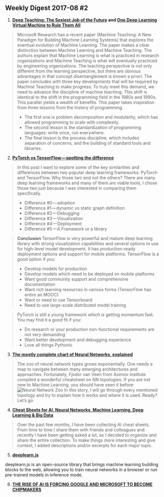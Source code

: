 ## Weekly Digest 2017-08 \#2
1. **[Deep Teaching: The Sexiest Job of the Future](https://medium.com/intuitionmachine/why-teaching-will-be-the-sexiest-job-of-the-future-a-i-economy-b8e1c2ee413e) and [One Deep Learning Virtual Machine to Rule Them All](https://medium.com/intuitionmachine/on-deep-learning-virtual-machines-153168fa144b)**
> Microsoft Research has a recent paper (Machine Teaching: A New Paradigm for Building Machine Learning Systems) that explores the eventual evolution of Machine Learning. The paper makes a clear distinction between Machine Learning and Machine Teaching. The authors explain that Machine Learning is what is practiced in research organizations and Machine Teaching is what will eventually practiced by engineering organizations. The teaching perspective is not only different from the learning perspective, but there are obvious advantages in that concept disentanglement is known a priori:
> The paper concludes with three key developments that will be required by Machine Teaching to make progress:
> To truly meet this demand, we need to advance the discipline of machine teaching. This shift is identical to the shift in the programming field in the 1980s and 1990s. This parallel yields a wealth of benefits. This paper takes inspiration from three lessons from the history of programming.
> - The first one is problem decomposition and modularity, which has allowed programming to scale with complexity.
> - The second lesson is the standardization of programming languages: write once, run everywhere.
> - The final lesson is the process discipline, which includes separation of concerns, and the building of standard tools and libraries.

2. **[PyTorch vs TensorFlow — spotting the difference](https://medium.com/towards-data-science/pytorch-vs-tensorflow-spotting-the-difference-25c75777377b)**
> In this post I want to explore some of the key similarities and differences between two popular deep learning frameworks: PyTorch and TensorFlow. Why those two and not the others? There are many deep learning frameworks and many of them are viable tools, I chose those two just because I was interested in comparing them specifically.
> - Difference #0 — adoption
> - Difference #1 — dynamic vs static graph definition
> - Difference #2 — Debugging
> - Difference #3 — Visualization
> - Difference #4 — Deployment
> - Difference #5 — A Framework or a library

> __Conclusion__
> TensorFlow is very powerful and mature deep learning library with strong visualization capabilities and several options to use for high-level model development. It has production-ready deployment options and support for mobile platforms. TensorFlow is a good option if you:
> - Develop models for production
> - Develop models which need to be deployed on mobile platforms
> - Want good community support and comprehensive documentation
> - Want rich learning resources in various forms (TensorFlow has entire an MOOC)
> - Want or need to use Tensorboard
> - Need to use large-scale distributed model training

> PyTorch is still a young framework which is getting momentum fast. You may find it a good fit if you:
> - Do research or your production non-functional requirements are not very demanding
> - Want better development and debugging experience
> - Love all things Pythonic

3. **[The mostly complete chart of Neural Networks, explained](https://medium.com/towards-data-science/the-mostly-complete-chart-of-neural-networks-explained-3fb6f2367464)**
>The zoo of neural network types grows exponentially. One needs a map to navigate between many emerging architectures and approaches.
Fortunately, Fjodor van Veen from Asimov institute compiled a wonderful cheatsheet on NN topologies. If you are not new to Machine Learning, you should have seen it before:
![Neural Network Zoo](https://github.com/basicmi/Machine-Learning-Articles/blob/master/images/neuralnetworks.png)
> In this story, I will go through every mentioned topology and try to explain how it works and where it is used. Ready? Let’s go

4. **[Cheat Sheets for AI, Neural Networks, Machine Learning, Deep Learning & Big Data](https://becominghuman.ai/cheat-sheets-for-ai-neural-networks-machine-learning-deep-learning-big-data-678c51b4b463)**
> Over the past few months, I have been collecting AI cheat sheets. From time to time I share them with friends and colleagues and recently I have been getting asked a lot, so I decided to organize and share the entire collection. To make things more interesting and give context, I added descriptions and/or excerpts for each major topic.

5. **[deeplearn.js](https://pair-code.github.io/deeplearnjs/)**

deeplearn.js is an open-source library that brings machine learning building blocks to the web, allowing you to train neural networks in a browser or run pre-trained models in inference mode.

6. **[THE RISE OF AI IS FORCING GOOGLE AND MICROSOFT TO BECOME CHIPMAKERS](https://www.wired.com/story/the-rise-of-ai-is-forcing-google-and-microsoft-to-become-chipmakers)**


